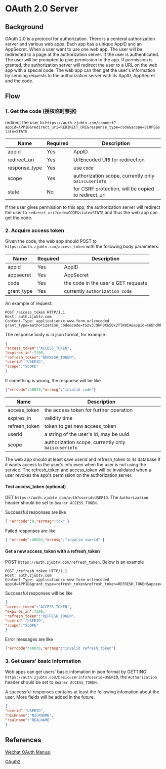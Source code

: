 OAuth 2.0 Server
======================

## Background

OAuth 2.0 is a protocol for authorization. There is a centeral authorization server and various web apps. Each app has a unique AppID and an AppSecret. When a user want to use one web app. The user will be redirected to a page at the authorization server. If the user is authenticated. The user will be prompted to give permission to the app. If permission is granted, the authorization server will redirect the user to a URL on the web app with a special code. The web app can then get the user's information by sending requests to the authorization server with its AppID, AppSecret and the code.

## Flow

### 1. Get the code (授权临时票据)

redirect the user to `https://auth.zjubtv.com/connect?appid=APPID&redirect_uri=REDIRECT_URI&response_type=code&scope=SCOPE&state=STATE`

Name | Required | Description
-----|---------|------
appid| Yes  | AppID
redirect_uri | Yes | UrlEncoded URI for redirection
response_type | Yes | use `code`
scope | Yes | authorization scope, currently only `baiscuserinfo`
state | No | for CSRF protection, will be copied to redirect_uri

If the user gives permission to this app, the authorization server will redirect the user to `redirect_uri?code=CODE&state=STATE` and thus the web app can get the code.

### 2. Acquire access token

Given the code, the web app should POST to `https://auth.zjubtv.com/access_token` with the following body parameters:

Name | Required | Description
-----|---------|------
appid | Yes | AppID
appsecret | Yes | AppSecret
code | Yes | the code in the user's GET requests
grant_type | Yes | currently `authorization_code`

An example of request:
```
POST /access_token HTTP/1.1
Host: auth.zjubtv.com
Content-Type: application/x-www-form-urlencoded
grant_type=authorization_code&code=tGzv3JOkF0XG5Qx2TlKWIA&appid=s6BhdRkqt3&appsecret=7Fjfp0ZBr1KtDRbnfVdmIw
```

The response body is in json format, for example
```json
{
"access_token":"ACCESS_TOKEN",
"expires_in":7200,
"refresh_token":"REFRESH_TOKEN",
"userid":"USERID",
"scope":"SCOPE"
}
```

If something is wrong, the response will be like
```json
{"errcode":40029,"errmsg":"invalid code"}
```

Name | Description
-----|------
access_token | the access token for further operation
expires_in | validity time
refresh_token | token to get new access_token
userid | a string of the user's id, may be uuid
scope | authorization scope, currently only `baiscuserinfo`

The web app should at least save userid and refresh_token to its database if it wants access to the user's info even when the user is not using the service. The refresh_token and access_token will be invalidated when a user revokes the app's permission on the authorization server.

#### Test access_token (optional)

GET `https://auth.zjubtv.com/auth?userid=USERID`. The `Authorization` header should be set to `Bearer ACCESS_TOKEN`.

Successful responses are like
```json
{ "errcode":0,"errmsg":"ok" }
```

Failed responses are like
```json
{ "errcode":40003,"errmsg":"invalid userid" }
```

#### Get a new access_token with a refresh_token

POST `https://auth.zjubtv.com/refresh_token`. Below is an example

```
POST /refresh_token HTTP/1.1
Host: auth.zjubtv.com
Content-Type: application/x-www-form-urlencoded
appid=APPID&grant_type=refresh_token&refresh_token=REFRESH_TOKEN&appsecret=7Fjfp0ZBr1KtDRbnfVdmIw
```

Successful responses will be like
```json
{
"access_token":"ACCESS_TOKEN",
"expires_in":7200,
"refresh_token":"REFRESH_TOKEN",
"userid":"USERID",
"scope":"SCOPE"
}
```

Error messages are like
```json
{"errcode":40030,"errmsg":"invalid refresh_token"}
```

### 3. Get users' basic information

Web apps can get users' basic infomation in json format by GETTING `https://auth.zjubtv.com/basicuserinfo?userid=USERID`, the `Authorization` header should be set to `Bearer ACCESS_TOKEN`.

A successful responses contains at least the following infomation about the user. More fields will be added in the future.
```json
{
"userid":"USERID",
"nickname":"NICKNAME",
"realname":"REALNAME"
}
```

## References

[Wechat OAuth Manual ](https://wohugb.gitbooks.io/wechat/content/qrconnent/README.html)

[OAuth2](http://oauth.net/2/)
